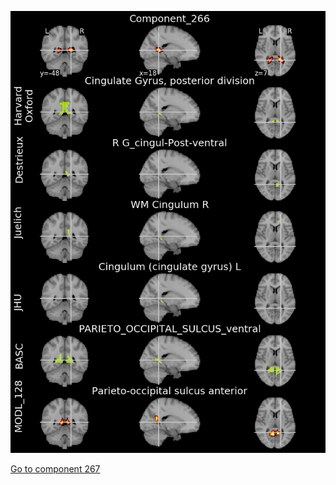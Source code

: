


![266](preliminary/266.jpg "Component 266")

[Go to component 267](https://parietal-inria.github.io/MODL_atlas/1024/267 "Component 267")
